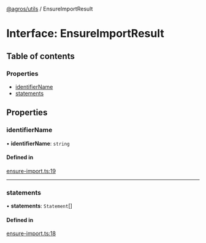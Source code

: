 [@agros/utils](../index.md) / EnsureImportResult

# Interface: EnsureImportResult

## Table of contents

### Properties

- [identifierName](EnsureImportResult.md#identifiername)
- [statements](EnsureImportResult.md#statements)

## Properties

### <a id="identifiername" name="identifiername"></a> identifierName

• **identifierName**: `string`

#### Defined in

[ensure-import.ts:19](https://github.com/agrosjs/agros/blob/854b313/packages/agros-utils/src/ensure-import.ts#L19)

___

### <a id="statements" name="statements"></a> statements

• **statements**: `Statement`[]

#### Defined in

[ensure-import.ts:18](https://github.com/agrosjs/agros/blob/854b313/packages/agros-utils/src/ensure-import.ts#L18)
